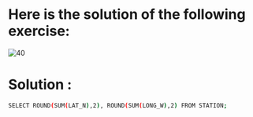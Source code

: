 # Here is the solution of the following exercise:
![40](https://github.com/lamia-datalover/SQL_Hackerrank_exercises/assets/145395677/19108292-d1e0-4e5f-b1c0-fea96b01a835)
# Solution :
```bash
SELECT ROUND(SUM(LAT_N),2), ROUND(SUM(LONG_W),2) FROM STATION;
```

